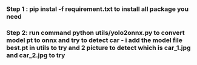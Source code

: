 ### Step 1 : pip instal -f requirement.txt to install all package you need
### Step 2: run command python utils/yolo2onnx.py to convert model pt to onnx and try to detect car - i add the model file best.pt in utils to try and 2 picture to detect which is car_1.jpg and car_2.jpg to try
